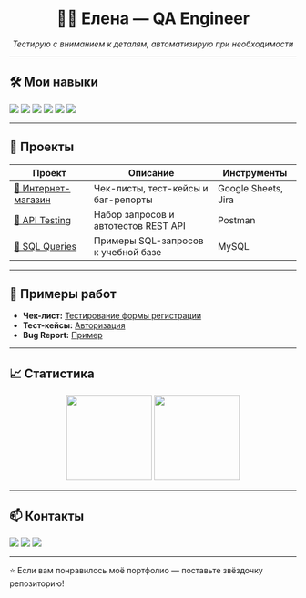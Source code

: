 <h1 align="center">👩‍💻 Елена — QA Engineer</h1>
<p align="center">
  <em>Тестирую с вниманием к деталям, автоматизирую при необходимости</em>
</p>

---

## 🛠 Мои навыки
<p align="left">
  <img src="https://img.shields.io/badge/Manual_Testing-009688?style=for-the-badge&logo=testinglibrary&logoColor=white"/>
  <img src="https://img.shields.io/badge/API_Testing-FF5722?style=for-the-badge&logo=postman&logoColor=white"/>
  <img src="https://img.shields.io/badge/Postman-F76935?style=for-the-badge&logo=postman&logoColor=white"/>
  <img src="https://img.shields.io/badge/DevTools-4285F4?style=for-the-badge&logo=googlechrome&logoColor=white"/>
  <img src="https://img.shields.io/badge/SQL-336791?style=for-the-badge&logo=mysql&logoColor=white"/>
  <img src="https://img.shields.io/badge/GitHub-181717?style=for-the-badge&logo=github&logoColor=white"/>
</p>

---

## 📂 Проекты

| Проект | Описание | Инструменты |
|--------|----------|-------------|
| [🛒 Интернет-магазин](https://github.com/...) | Чек-листы, тест-кейсы и баг-репорты | Google Sheets, Jira |
| [🔗 API Testing](https://github.com/...) | Набор запросов и автотестов REST API | Postman |
| [💾 SQL Queries](https://github.com/...) | Примеры SQL-запросов к учебной базе | MySQL |

---

## 📜 Примеры работ
- **Чек-лист:** [Тестирование формы регистрации](https://github.com/...)
- **Тест-кейсы:** [Авторизация](https://github.com/...)
- **Bug Report:** [Пример](https://github.com/...)

---

## 📈 Статистика
<p align="center">
  <img src="https://github-readme-stats.vercel.app/api?username=ElenaVip83&show_icons=true&theme=tokyonight" height="150"/>
  <img src="https://github-readme-stats.vercel.app/api/top-langs/?username=ElenaVip83&layout=compact&theme=tokyonight" height="150"/>
</p>

---

## 📫 Контакты
<p align="left">
  <a href="mailto:your.email@example.com"><img src="https://img.shields.io/badge/Email-D14836?style=for-the-badge&logo=gmail&logoColor=white"/></a>
  <a href="https://t.me/yourtelegram"><img src="https://img.shields.io/badge/Telegram-2CA5E0?style=for-the-badge&logo=telegram&logoColor=white"/></a>
  <a href="https://linkedin.com/in/yourlinkedin"><img src="https://img.shields.io/badge/LinkedIn-0077B5?style=for-the-badge&logo=linkedin&logoColor=white"/></a>
</p>

---

⭐ Если вам понравилось моё портфолио — поставьте звёздочку репозиторию!
